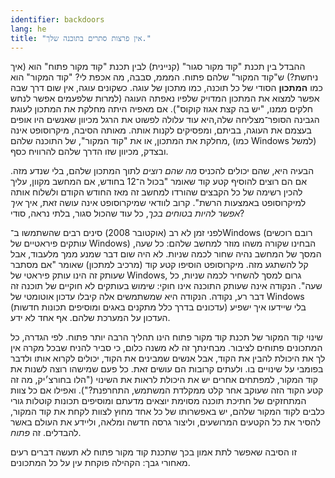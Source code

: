 ```yaml
---
identifier: backdoors
lang: he
title: "אין פרצות סתרים בתוכנה שלך."
---
```


ההבדל בין תכנת "קוד מקור סגור" (קניינית) לבין תכנת "קוד
מקור פתוח" הוא (איך ניחשת?) ש"קוד המקור" שלהם פתוח.
המממ, סבבה, מה אכפת לי? "קוד המקור" הוא כמו
<b>המתכון</b> הסודי של כל תוכנה, כמו מתכון של עוגה. 
כשקונים עוגה, אין שום דרך שבה אפשר למצוא את המתכון המדויק שלפיו נאפתה העוגה (למרות שלפעמים אפשר לנחש חלקים ממנו, "יש בה קצת אגוז קוקוס"). אם מאפיה היתה
מחלקת את המתכון לעוגת הגבינה הסופר־מצליחה שלה,היא עוד עלולה לפשוט את הרגל מכיוון שאנשים היו אופים בעצמם את העוגה, בביתם, ומפסיקים לקנות אותה. מאותה הסיבה, מיקרוסופט אינה מחלקת את המתכון, או את "קוד המקור", של התוכנה שלהם, (כמו Windows למשל) ובצדק, מכיוון שזו הדרך שלהם להרוויח כסף. 

הבעיה היא, שהם יכולים להכניס <i>מה שהם רוצים</i> לתוך המתכון
שלהם, בלי שנדע מזה. אם הם רוצים להוסיף קטע קוד שאומר
"בכול ה־12 בחודש, אם המחשב מקוון, עליך להכין רשימה של כל הקבצים שהורדו למחשב
זה מאז החודש הקודם ולשלוח אותה למיקרוסופט באמצעות הרשת".
קרוב לוודאי שמיקרוסופט אינה עושה זאת, איך <i>איך אפשר להיות בטוחים בכך</i>, כל עוד
שהכול סגור, בלתי נראה, סודי?

לפני זמן לא רב (אוקטובר 2008)  סינים רבים שהשתמשו ב־Windows (רובם
רוכשים עותקים פיראטיים של Windows) הבחינו שקורה משהו מוזר למחשב שלהם: כל שעה, המסך של המחשב נהיה שחור לכמה שניות.
לא היה שום דבר שמנע ממך מלעבוד, אבל קל להשתגע מזה. מיקרוסופט הוסיפו קטע קוד (מרכיב למתכון) שאומר
"אם מסתבר שעותק זה הינו עותק פיראטי של Windows, גרום למסך להשחיר לכמה שניות, כל שעה".
הנקודה אינה שעותק התוכנה אינו חוקי: שימוש בעותקים לא חוקיים של תוכנה זה דבר רע, נקודה.
הנקודה היא שמשתמשים אלה קיבלו עדכון אוטומטי של Windows (עדכונים בדרך כלל מתקנים באגים ומוסיפים תכונות חדשות)
בלי שיידעו איך ישפיע העדכון על המערכת שלהם.  אף אחד לא ידע.

שינוי קוד המקור של תכנת קוד מקור פתוח הינו תהליך הרבה יותר פתוח.
לפי הגדרה, כל המתכונים פתוחים לציבור.
מבחינתך זה לא משנה כלום, כי סביר להניח שבכל מקרה אין לך את היכולת להבין את הקוד, אבל אנשים שמבינים את הקוד, יכולים לקרוא אותו ולדבר בפומבי על שינויים בו.
ולעתים קרובות הם עושים זאת. כל פעם שמישהו רוצה לשנות את קוד המקור, למפתחים אחרים יש את היכולת  לראות את השינוי ("הלו בחורצ׳יק, מה זה קטע הקוד
הזה שעוקב אחר קלט ממקלדת המשתמש, התחרפנת?").
ואפילו אם כל צוות המתחזקים של חתיכת תוכנה מסוימת יוצאים מדעתם ומוסיפים תכונות קוטלות גורי כלבים לקוד המקור שלהם, יש באפשרותו של כל אחד מחוץ לצוות
לקחת את קוד המקור, להסיר את כל הקטעים המרושעים, וליצור גרסה חדשה ומלאה, וליידע את העולם באשר להבדלים.
זה <i>פתוח</i>.

זו הסיבה שאפשר לתת אמון בכך שתכנת קוד מקור פתוח 
לא תעשה דברים רעים מאחורי גבך: הקהילה פוקחת עין על כל המתכונים.





